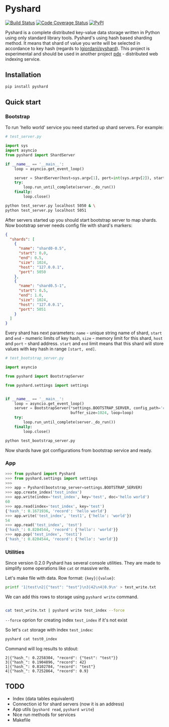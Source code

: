 # Pyshard

[![Build Status](https://travis-ci.org/la9ran9e/pyshard.svg?branch=master)](https://travis-ci.org/la9ran9e/pyshard)
[![Code Coverage Status](https://codecov.io/gh/la9ran9e/pyshard/branch/master/graph/badge.svg)](https://codecov.io/gh/la9ran9e/pyshard)
[![PyPI](https://img.shields.io/pypi/v/pyshard.svg)](https://pypi.org/project/pyshard/)

Pyshard is a complete distributed key-value data storage 
written in Python using only standard library tools.
Pyshard's using hash based sharding method. It means 
that shard of value you write will be selected in accordance to
key hash (regards to [lgiordani/pyshard](https://github.com/lgiordani/pyshard)). 
This project is experimental and should be used in another 
project [pdx](https://github.com/la9ran9e/pdx) - distributed web indexing service.

## Installation

```bash
pip install pyshard
```

## Quick start
### Bootstrap
To run 'hello world' service you need started up shard servers. For example:

```python
# test_server.py

import sys
import asyncio
from pyshard import ShardServer

if __name__ == '__main__':
    loop = asyncio.get_event_loop()

    server = ShardServer(host=sys.argv[1], port=int(sys.argv[2]), start=.0, end=1.0)
    try:
        loop.run_until_complete(server._do_run())
    finally:
        loop.close()
```
```bash
python test_server.py localhost 5050 & \
python test_server.py localhost 5051
```

After servers started up you should start bootstrap server to map shards. 
Now bootstrap server needs config file with shard's markers:

```json
{
  "shards": [
    {
      "name": "shard0-0.5",
      "start": 0.0,
      "end": 0.5,
      "size": 1024,
      "host": "127.0.0.1",
      "port": 5050
    },
    {
      "name": "shard0.5-1",
      "start": 0.5,
      "end": 1.0,
      "size": 1024,
      "host": "127.0.0.1",
      "port": 5051
    }
  ]
}
```
Every shard has next parameters:
`name` - unique string name of shard,
`start` and `end` - numeric limits of key hash,
`size` - memory limit for this shard,
`host` and `port` - shard address.
`start` and `end` limit means that this shard will store values with key hash in range `[start, end]`.
 
```python
# test_bootstrap_server.py

import asyncio

from pyshard import BootstrapServer

from pyshard.settings import settings


if __name__ == '__main__':
    loop = asyncio.get_event_loop()
    server = BootstrapServer(*settings.BOOTSTRAP_SERVER, config_path='config_example.json',
                             buffer_size=1024, loop=loop)
    try:
        loop.run_until_complete(server._do_run())
    finally:
        loop.close()

```

```bash
python test_bootstrap_server.py
```

Now shards have got configurations from bootstrap service and ready.

### App


```python
>>> from pyshard import Pyshard
>>> from pyshard.settings import settings
>>> 
>>> app = Pyshard(bootstrap_server=settings.BOOTSTRAP_SERVER)
>>> app.create_index('test_index')
>>> app.write(index='test_index', key='test', doc='hello world')
60
>>> app.read(index='test_index', key='test')
{'hash_': 0.1671936, 'record': 'hello world'}
>>> app.write('test_index', 'test1', {'hello': 'world'})
54
>>> app.read('test_index', 'test')
{'hash_': 0.8204544, 'record': {'hello': 'world'}}
>>> app.pop('test_index', 'test1')
{'hash_': 0.8204544, 'record': {'hello': 'world'}}
```

### Utilities

Since version 0.2.0 Pyshard has several console utilities. They are made to simplify some operations like `cat` or massive write.


Let's make file with data. Row format: `{key}|{value}`:

```bash
printf '1|test\n2|{"test": "test"}\n3|42\n4|0.9\n' > test_write.txt
```
We can add this rows to storage using `pyshard write` command.
```bash

cat test_write.txt | pyshard write test_index --force

```
`--force` oprion for creating index `test_index` if it's not exist


So let's `cat` storage with index `test_index`:
```bash
pyshard cat test0_index
```
Command will log results to stdout:
```
2|{"hash_": 0.2258304, "record": {"test": "test"}}
3|{"hash_": 0.1904896, "record": 42}
1|{"hash_": 0.8102784, "record": "test"}
4|{"hash_": 0.7252864, "record": 0.9}
```


## TODO
* Index (data tables equivalent)
* Connection id for shard servers (now it is an address)
* App utils (`pyshard read`, `pyshard write`)
* Nice run methods for services
* Makefile
